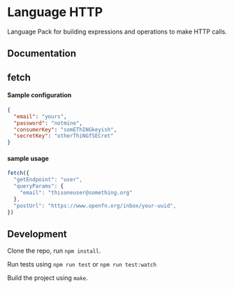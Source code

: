 Language HTTP
=============

Language Pack for building expressions and operations to make HTTP calls.

Documentation
-------------
## fetch

#### Sample configuration

```json
{
  "email": "yours",
  "password": "notmine",
  "consumerKey": "somEThINGkeyish",
  "secretKey": "otherThiNGfSECret"
}

```

#### sample usage
```js
fetch({
  "getEndpoint": "user",
  "queryParams": {
    "email": "thisoneuser@something.org"
  },
  "postUrl": "https://www.openfn.org/inbox/your-uuid",
})
```

Development
-----------

Clone the repo, run `npm install`.

Run tests using `npm run test` or `npm run test:watch`

Build the project using `make`.
